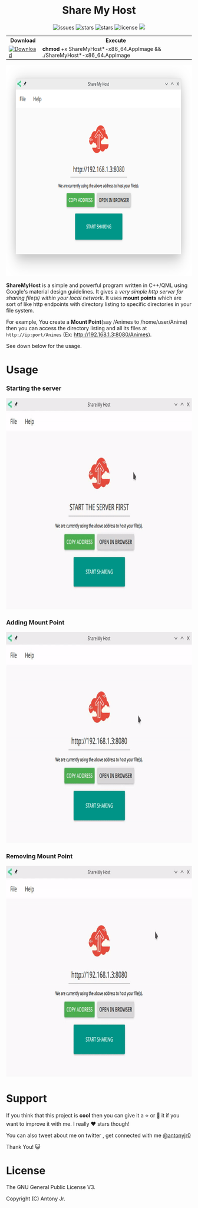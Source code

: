<h1 align="center">Share My Host</h1>
<p align="center">
    <img src="https://img.shields.io/github/issues/antony-jr/ShareMyHost.svg?style=flat-square" alt="issues" / >
    <img src="https://img.shields.io/github/forks/antony-jr/ShareMyHost.svg?style=flat-square" alt="stars" / >
    <img src="https://img.shields.io/github/stars/antony-jr/ShareMyHost.svg?style=flat-square" alt="stars" / >
    <img src="https://img.shields.io/github/license/antony-jr/ShareMyHost.svg?style=flat-square" alt="license" />
    <a class="badge-align" href="https://travis-ci.org/antony-jr/ShareMyHost"><img src="https://img.shields.io/travis/antony-jr/ShareMyHost.svg?style=flat-square" / > </a>
</p>

<p align="center">
<table>
  <tr>
    <th >Download<br></th>
    <th >Execute</th>
  </tr>
  <tr>
    <td >
    <a href="https://github.com/antony-jr/ShareMyHost/releases/tag/continuous">
    <img src="https://img.shields.io/badge/Get%20the%20Latest%20AppImage-x86__64-brightgreen.svg?style=for-the-badge" alt="Download" / >
    </a>
    </td>
    <td ><b>chmod</b> +x ShareMyHost*-x86_64.AppImage &amp;&amp; ./ShareMyHost*-x86_64.AppImage<br></td>
  </tr>
</table>
</p>


<p align="center">
  <img src=".img/poster.png" height="570px" width=auto alt="Share My Host">  <br>
</p>


**ShareMyHost** is a simple and powerful program written in C++/QML using Google's material 
design guidelines. It gives a *very simple http server for sharing file(s) within your
local network*. It uses **mount points** which are sort of like http endpoints with directory
listing to specific directories in your file system.

For example, You create a **Mount Point**(say /Animes to /home/user/Anime) then you can access
the directory listing and all its files at ```http://ip:port/Animes``` (Ex: http://192.168.1.3:8080/Animes).

See down below for the usage.

# Usage

### Starting the server

<p align="center">
  <img src=".img/start_server.gif" height="570px" width=auto alt="Starting the Server">  
  <br>
</p>

### Adding Mount Point


<p align="center">
  <img src=".img/add_mount_point.gif" height="570px" width=auto alt="Add Mount Point">  
  <br>
</p>

### Removing Mount Point

<p align="center">
  <img src=".img/remove_mount_point.gif" height="570px" width=auto alt="Remove Mount Point">  
  <br>
</p>



# Support 

If you think that this project is **cool** then you can give it a :star: or :fork_and_knife: it if you want to improve it with me. I really :heart: stars though!   

You can also tweet about me on twitter , get connected with me [@antonyjr0](https://twitter.com/antonyjr0)

Thank You! :smiley_cat:

# License

The GNU General Public License V3.

Copyright (C) Antony Jr.

